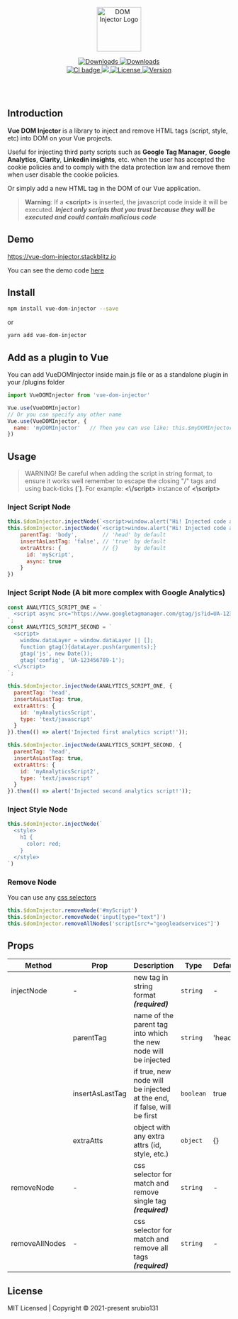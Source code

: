 <p align="center">
  <img alt="DOM Injector Logo" width="100" height="100" src="https://i.ibb.co/tCvZccx/Dom-injector-logo.png">
</p>

<p align="center">
  <a href="https://www.npmjs.com/package/vue-dom-injector">
    <img src="https://img.shields.io/npm/dt/vue-dom-injector.svg" alt="Downloads">
  </a>
  <a href="https://www.npmjs.com/package/vue-dom-injector">
    <img src="https://img.shields.io/npm/dm/vue-dom-injector.svg" alt="Downloads">
  </a>
  <br>
  <a href="https://github.com/srubio131/vue-dom-injector/actions?query=workflow%3ACI">
    <img src="https://github.com/srubio131/vue-dom-injector/workflows/CI/badge.svg?branch=main&event=push" alt="CI badge">
  </a>
  <a href="https://codecov.io/gh/srubio131/vue-dom-injector">
    <img src="https://codecov.io/gh/srubio131/vue-dom-injector/branch/develop/graph/badge.svg?token=JQ2KZOILI4"/>
  </a>
  <a href="https://github.com/srubio131/vue-dom-injector/blob/main/LICENSE.md">
    <img src="https://img.shields.io/npm/l/vue-dom-injector.svg" alt="License">
  </a>
  <a href="https://www.npmjs.com/package/vue-dom-injector">
    <img src="https://img.shields.io/npm/v/vue-dom-injector.svg" alt="Version">
  </a>
</p>

<br>
<br>

## Introduction

**Vue DOM Injector** is a library to inject and remove HTML tags (script, style, etc) into DOM on your Vue projects.

Useful for injecting third party scripts such as **Google Tag Manager**, **Google Analytics**, **Clarity**, **Linkedin insights**, etc. when the user has accepted the cookie policies and to comply with the data protection law and remove them when user disable the cookie policies.

Or simply add a new HTML tag in the DOM of our Vue application.

> **Warning**: If a **\<script>** is inserted, the javascript code inside it will be executed. **_Inject only scripts that you trust because they will be executed and could contain malicious code_**

## Demo
<a href="https://vue-dom-injector.stackblitz.io" target="__blank">https://vue-dom-injector.stackblitz.io</a>

You can see the demo code
<a href="https://stackblitz.com/edit/vue-dom-injector?file=src/App.vue" target="__blank">here</a>

## Install

  ``` bash
  npm install vue-dom-injector --save
  ```
  or
  ``` bash
  yarn add vue-dom-injector
  ```

## Add as a plugin to Vue
You can add VueDOMInjector inside main.js file or as a standalone plugin in your /plugins folder

  ``` js
  import VueDOMInjector from 'vue-dom-injector'

  Vue.use(VueDOMInjector)
  // Or you can specify any other name
  Vue.use(VueDOMInjector, {
    name: 'myDOMInjector'   // Then you can use like: this.$myDOMInjector...
  })
  ```

## Usage

  > WARNING! Be careful when adding the script in string format, to ensure it works well remember to escape the closing "/" tags and using back-ticks **(`)**. For example: **<\\/script>** instance of **<\script>**

  ### Inject Script Node

  ```js
  this.$domInjector.injectNode(`<script>window.alert("Hi! Injected code alert")<\/script>`)
  this.$domInjector.injectNode(`<script>window.alert("Hi! Injected code alert")<\/script>`, {
      parentTag: 'body',        // 'head' by default
      insertAsLastTag: 'false', // 'true' by default
      extraAttrs: {             // {}     by default
        id: 'myScript',
        async: true
      }
  })
  ```

  ### Inject Script Node (A bit more complex with Google Analytics)

  ```js
 const ANALYTICS_SCRIPT_ONE = `
    <script async src="https://www.googletagmanager.com/gtag/js?id=UA-123456789-1"><\/script>
 `;
  const ANALYTICS_SCRIPT_SECOND = `
    <script>
      window.dataLayer = window.dataLayer || [];
      function gtag(){dataLayer.push(arguments);}
      gtag('js', new Date());
      gtag('config', 'UA-123456789-1');
    <\/script>
  `;

  this.$domInjector.injectNode(ANALYTICS_SCRIPT_ONE, {
    parentTag: 'head',
    insertAsLastTag: true,
    extraAttrs: {
      id: 'myAnalyticsScript',
      type: 'text/javascript'
    }
  }).then(() => alert('Injected first analytics script!'));
  
  this.$domInjector.injectNode(ANALYTICS_SCRIPT_SECOND, {
    parentTag: 'head',
    insertAsLastTag: true,
    extraAttrs: {
      id: 'myAnalyticsScript2',
      type: 'text/javascript'
    }
  }).then(() => alert('Injected second analytics script!'));
  ```

  ### Inject Style Node

  ```js
  this.$domInjector.injectNode(`
    <style>
      h1 {
        color: red;
      }
    </style>
  `)
  ```

  ### Remove Node

  You can use any <a href="https://developer.mozilla.org/en-US/docs/Web/CSS/CSS_Selectors" target="__blank">css selectors</a>

  ```js
  this.$domInjector.removeNode('#myScript')
  this.$domInjector.removeNode('input[type="text"]')
  this.$domInjector.removeAllNodes('script[src*="googleadservices"]')
  ```
## Props

| Method              | Prop                | Description                                                            | Type                                            | Default        |
| ------------------- | ------------------- | ---------------------------------------------------------------------- | ----------------------------------------------- | -------------- |
| injectNode          | -                   | new tag in string format **_(required)_**                              | `string`                                        | -              |
|                     | parentTag           | name of the parent tag into which the new node will be injected        | `string`                                        | 'head'         |
|                     | insertAsLastTag     | if true, new node will be injected at the end, if false, will be first | `boolean`                                       | true           |
|                     | extraAtts           | object with any extra attrs (id, style, etc.)                          | `object`                                        | {}             |
| removeNode          | -                   | css selector for match and remove single tag **_(required)_**             | `string`                                        | -              |
| removeAllNodes      | -                   | css selector for match and remove all tags **_(required)_**             | `string`                                        | -              |

## License
  MIT Licensed | Copyright © 2021-present srubio131